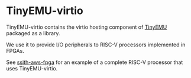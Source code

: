 TinyEMU-virtio
==============

TinyEMU-virtio contains the virtio hosting component
of [TinyEMU](https://bellard.org/tinyemu/) packaged as a library.

We use it to provide I/O peripherals to RISC-V processors implemented in FPGAs.

See [ssith-aws-fpga](https://github.com/acceleratdtech/ssith-aws-fpga) for an
example of a complete RISC-V processor that uses TinyEMU-virtio.

